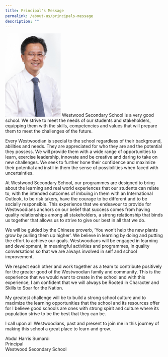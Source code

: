 ```yaml
---
title: Principal's Message
permalink: /about-us/principals-message
description: ""
---
```


<img src="/images/Mr%20Abdul%20Harris.jpeg" 
     style="width: 35%">
Westwood Secondary School is a very good school. We strive to meet the needs of our students and stakeholders, equipping them with the skills, competencies and values that will prepare them to meet the challenges of the future.   

 
Every Westwoodian is special to the school regardless of their background, abilities and needs. They are appreciated for who they are and the potential they possess. We will provide them with a wide range of opportunities to learn, exercise leadership, innovate and be creative and daring to take on new challenges. We seek to further hone their confidence and maximize their potential and instil in them the sense of possibilities when faced with uncertainties.   

  

At Westwood Secondary School, our programmes are designed to bring about the learning and real world experiences that our students can relate to, with the intended outcomes of imbuing in them with an International Outlook, to be risk takers, have the courage to be different and to be socially responsible. This experience that we endeavour to provide for Westwoodians anchors on our belief that success comes from having quality relationships among all stakeholders, a strong relationship that binds us together that allows us to strive to give our best in all that we do.   

  

We will be guided by the Chinese proverb, ‘You won’t help the new plants grow by pulling them up higher’. We believe in learning by doing and putting the effort to achieve our goals. Westwoodians will be engaged in learning and development, in meaningful activities and programmes, in quality conversations so that we are always involved in self and school improvement.   

  

We respect each other and work together as a team to contribute positively for the greater good of the Westwoodian family and community. This is the experience that we would want to create in the school and with this experience, I am confident that we will always be Rooted in Character and Skills to Soar for the Nation.  

  

My greatest challenge will be to build a strong school culture and to maximize the learning opportunities that the school and its resources offer for I believe good schools are ones with strong spirit and culture where its population strive to be the best that they can be.  

  

I call upon all Westwoodians, past and present to join me in this journey of making this school a great place to learn and grow.  

 
Abdul Harris Sumardi <br>
Principal<br>
Westwood Secondary School